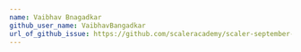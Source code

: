 ```yaml
---
name: Vaibhav Bnagadkar
github_user_name: VaibhavBangadkar
url_of_github_issue: https://github.com/scaleracademy/scaler-september-open-source-challenge/issues/131
---
```

